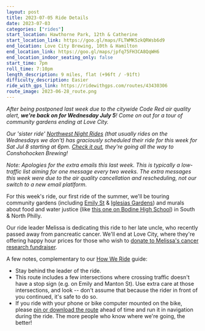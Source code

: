 ```yaml
---
layout: post
title: 2023-07-05 Ride Details
date: 2023-07-03
categories: ["rides"]
start_location: Hawthorne Park, 12th & Catherine
start_location_link: https://goo.gl/maps/FLTWMK5zkQRWsb6d9
end_location: Love City Brewing, 10th & Hamilton
end_location_link: https://goo.gl/maps/jpfq75FH3CA8QqWH6
end_location_indoor_seating_only: false
start_time: 7pm
roll_time: 7:10pm
length_description: 9 miles, flat (+96ft / -91ft)
difficulty_description: Easier
ride_with_gps_link: https://ridewithgps.com/routes/43430306
route_image: 2023-06-28_route.png
---
```


_After being postponed last week due to the citywide Code Red air quality alert, **we're back on for Wednesday July 5**! Come on out for a tour of community gardens ending at Love City._

_Our 'sister ride' [Northwest Night Rides](https://www.instagram.com/nwnightrides/) (that usually rides on the Wednesdays we don't) has graciously scheduled their ride for this week for Sat Jul 8 starting at 6pm. [Check it out](https://www.instagram.com/p/CuNzeZVOGj2/), they're going all the way to Conshohocken Brewing!_

_Note: Apologies for the extra emails this last week. This is typically a low-traffic list aiming for one message every two weeks. The extra messages this week were due to the air quality cancellation and rescheduling, not our switch to a new email platlform._

For this week's ride, our first ride of the summer, we'll be touring community gardens (including [Emily St](https://www.ngtrust.org/growing-home/) & [Iglesias Gardens](https://iglesiasgardens.com/)) and murals about food and water justice (like [this one on Bodine High School](https://www.muralarts.org/artworks/reading-the-flow-and-chainlinkgreen/)) in South & North Philly. 

Our ride leader Melissa is dedicating this ride to her late uncle, who recently passed away from pancreatic cancer. We'll end at Love City, where they're offering happy hour prices for those who wish to [donate to Melissa's cancer research fundraiser](https://profile.pmc.org/MS0448).

A few notes, complementary to our [How We Ride](https://wednightrides.org/how-we-ride/) guide:

* Stay behind the leader of the ride.
* This route includes a few intersections where crossing traffic doesn't have a stop sign (e.g. on Emily and Manton St). Use extra care at those intersections, and look -- don't assume that because the rider in front of you continued, it's safe to do so.
* If you ride with your phone or bike computer mounted on the bike, please [pin or download the route](https://ridewithgps.com/routes/43430306) ahead of time and run it in navigation during the ride. The more people who know where we're going, the better!